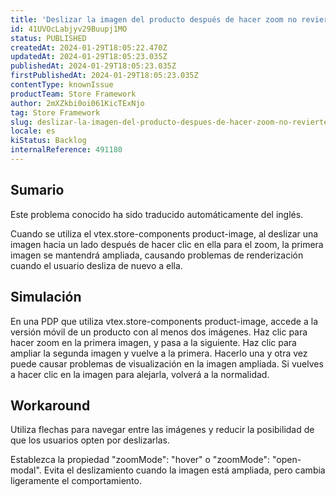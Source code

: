 ```yaml
---
title: 'Deslizar la imagen del producto después de hacer zoom no revierte el zoom, lo que causa problemas de visualización.'
id: 41UVOcLabjyv29Buupj1MO
status: PUBLISHED
createdAt: 2024-01-29T18:05:22.470Z
updatedAt: 2024-01-29T18:05:23.035Z
publishedAt: 2024-01-29T18:05:23.035Z
firstPublishedAt: 2024-01-29T18:05:23.035Z
contentType: knownIssue
productTeam: Store Framework
author: 2mXZkbi0oi061KicTExNjo
tag: Store Framework
slug: deslizar-la-imagen-del-producto-despues-de-hacer-zoom-no-revierte-el-zoom-lo-que-causa-problemas-de-visualizacion
locale: es
kiStatus: Backlog
internalReference: 491180
---
```


## Sumario

<div class="alert alert-info">
  <p>Este problema conocido ha sido traducido automáticamente del inglés.</p>
</div>


Cuando se utiliza el vtex.store-components product-image, al deslizar una imagen hacia un lado después de hacer clic en ella para el zoom, la primera imagen se mantendrá ampliada, causando problemas de renderización cuando el usuario desliza de nuevo a ella.


##

## Simulación


En una PDP que utiliza vtex.store-components product-image, accede a la versión móvil de un producto con al menos dos imágenes.
Haz clic para hacer zoom en la primera imagen, y pasa a la siguiente.
Haz clic para ampliar la segunda imagen y vuelve a la primera.
Hacerlo una y otra vez puede causar problemas de visualización en la imagen ampliada.
Si vuelves a hacer clic en la imagen para alejarla, volverá a la normalidad.



## Workaround


Utiliza flechas para navegar entre las imágenes y reducir la posibilidad de que los usuarios opten por deslizarlas.

Establezca la propiedad "zoomMode": "hover" o "zoomMode": "open-modal". Evita el deslizamiento cuando la imagen está ampliada, pero cambia ligeramente el comportamiento.

